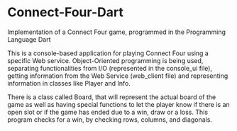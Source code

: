 # Connect-Four-Dart
Implementation of a Connect Four game, programmed in the Programming Language Dart

This is a console-based application for playing Connect Four using a specific Web service. Object-Oriented programming is being used, separating functionalities from I/O (represented in the console_ui file), getting information from the Web Service (web_client file) and representing information in classes like Player and Info.

There is a class called Board, that will represent the actual board of the game as well as having special functions to let the player know if there is an open slot or if the game has ended due to a win, draw or a loss. This program checks for a win, by checking rows, columns, and diagonals.
